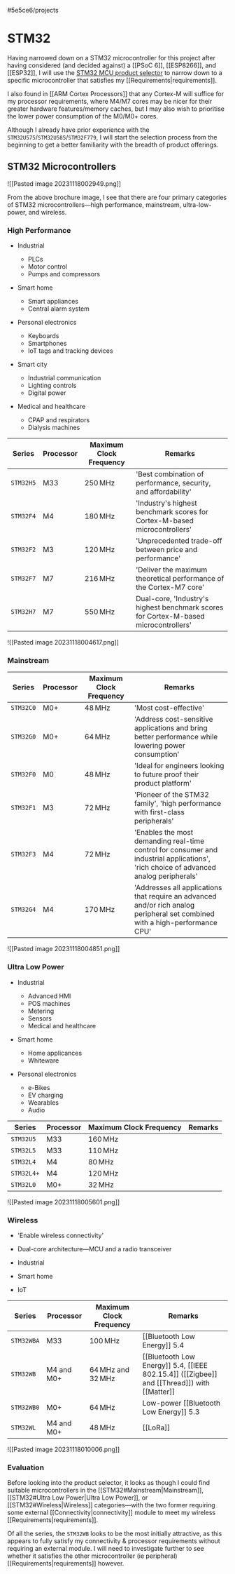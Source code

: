 #5e5ce6/projects 

# STM32

Having narrowed down on a STM32 microcontroller for this project after having considered (and decided against) a [[PSoC 6]], [[ESP8266]], and [[ESP32]], I will use the [STM32 MCU product selector](https://www.st.com/content/st_com/en/stm32-mcu-product-selector.html) to narrow down to a specific microcontroller that satisfies my [[Requirements|requirements]].

I also found in [[ARM Cortex Processors]] that any Cortex-M will suffice for my processor requirements, where M4/M7 cores may be nicer for their greater hardware features/memory caches, but I may also wish to prioritise the lower power consumption of the M0/M0+ cores.

Although I already have prior experience with the `STM32U575`/`STM32U585`/`STM32F779`, I will start the selection process from the beginning to get a better familiarity with the breadth of product offerings.

## STM32 Microcontrollers

![[Pasted image 20231118002949.png]]

From the above brochure image, I see that there are four primary categories of STM32 microcontrollers—high performance, mainstream, ultra-low-power, and wireless.

### High Performance

- Industrial
	- PLCs
	- Motor control
	- Pumps and compressors
 
- Smart home
	- Smart appliances
	- Central alarm system

- Personal electronics
	- Keyboards
	- Smartphones
	- IoT tags and tracking devices
 
- Smart city
	- Industrial communication
	- Lighting controls
	- Digital power

- Medical and healthcare
	- CPAP and respirators
	- Dialysis machines

| Series    | Processor | Maximum Clock Frequency | Remarks                                                                              |
| --------- | --------- | ----------------------- | ------------------------------------------------------------------------------------ |
| `STM32H5` | M33       | $250\,\text{MHz}$       | 'Best combination of performance, security, and affordability'                       |
| `STM32F4` | M4        | $180\,\text{MHz}$       | 'Industry's highest benchmark scores for Cortex-M-based microcontrollers'            |
| `STM32F2` | M3        | $120\,\text{MHz}$       | 'Unprecedented trade-off between price and performance'                              |
| `STM32F7` | M7        | $216\,\text{MHz}$       | 'Deliver the maximum theoretical performance of the Cortex-M7 core'                  |
| `STM32H7` | M7        | $550\,\text{MHz}$       | Dual-core, 'Industry's highest benchmark scores for Cortex-M-based microcontrollers' | 

![[Pasted image 20231118004617.png]]

### Mainstream

| Series    | Processor | Maximum Clock Frequency | Remarks                                                                                                                               |
| --------- | --------- | ----------------------- | ------------------------------------------------------------------------------------------------------------------------------------- |
| `STM32C0` | M0+       | $48\,\text{MHz}$        | 'Most cost-effective'                                                                                                                 |
| `STM32G0` | M0+       | $64\,\text{MHz}$        | 'Address cost-sensitive applications and bring better performance while lowering power consumption'                                   |
| `STM32F0` | M0        | $48\,\text{MHz}$        | 'Ideal for engineers looking to future proof their product platform'                                                                  |
| `STM32F1` | M3        | $72\,\text{MHz}$        | 'Pioneer of the STM32 family', 'high performance with first-class peripherals'                                                        |
| `STM32F3` | M4        | $72\,\text{MHz}$        | 'Enables the most demanding real-time control for consumer and industrial applications', 'rich choice of advanced analog peripherals' |
| `STM32G4` | M4        | $170\,\text{MHz}$       | 'Addresses all applications that require an advanced and/or rich analog peripheral set combined with a high-performance CPU'          |

![[Pasted image 20231118004851.png]]

### Ultra Low Power

- Industrial
	- Advanced HMI
	- POS machines
	- Metering
	- Sensors
	- Medical and healthcare

- Smart home
	- Home applicances
	- Whiteware

- Personal electronics
	- e-Bikes
	- EV charging
	- Wearables
	- Audio

| Series     | Processor | Maximum Clock Frequency | Remarks |
| ---------- | --------- | ----------------------- | ------- |
| `STM32U5`  | M33       | $160\,\text{MHz}$       |         |
| `STM32L5`  | M33       | $110\,\text{MHz}$       |         |
| `STM32L4`  | M4        | $80\,\text{MHz}$        |         |
| `STM32L4+` | M4        | $120\,\text{MHz}$       |         |
| `STM32L0`  | M0+       | $32\,\text{MHz}$        |         |

![[Pasted image 20231118005601.png]]

### Wireless

- 'Enable wireless connectivity'
- Dual-core architecture—MCU and a radio transceiver

- Industrial
- Smart home
- IoT

| Series     | Processor  | Maximum Clock Frequency               | Remarks                                                                                     |
| ---------- | ---------- | ------------------------------------- | ------------------------------------------------------------------------------------------- |
| `STM32WBA` | M33        | $100\,\text{MHz}$                     | [[Bluetooth Low Energy]] 5.4                                                                |
| `STM32WB`  | M4 and M0+ | $64\,\text{MHz}$ and $32\,\text{MHz}$ | [[Bluetooth Low Energy]] 5.4, [[IEEE 802.15.4]] ([[Zigbee]] and [[Thread]]) with [[Matter]] |
| `STM32WB0` | M0+        | $64\,\text{MHz}$                      | Low-power [[Bluetooth Low Energy]] 5.3                                                      |
| `STM32WL`  | M4 and M0+ | $48\,\text{MHz}$                      | [[LoRa]]                                                                                    |

![[Pasted image 20231118010006.png]]

### Evaluation

Before looking into the product selector, it looks as though I could find suitable microcontrollers in the [[STM32#Mainstream|Mainstream]], [[STM32#Ultra Low Power|Ultra Low Power]], or [[STM32#Wireless|Wireless]] categories—with the two former requiring some external [[Connectivity|connectivity]] module to meet my wireless [[Requirements|requirements]].

Of all the series, the `STM32WB` looks to be the most initially attractive, as this appears to fully satisfy my connectivity & processor requirements without requiring an external module. I will need to investigate further to see whether it satisfies the other microcontroller (ie peripheral) [[Requirements|requirements]] however.
